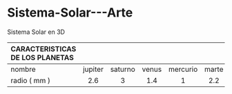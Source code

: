 # Sistema-Solar---Arte
Sistema Solar en 3D







| CARACTERISTICAS DE LOS PLANETAS|           |     |              |                |               |              |                |               |        
| :---         |     :---:      |        :---:  |:---:         |     :---:      |        :---:  | :---:        |:---:           | ---:          |
|  nombre      |jupiter| saturno       |  venus       | mercurio       | marte |  tierra     | pluton      | urano     |neptuno       |
|  radio  ( mm ) |  2.6     | 3 |1.4     |    1            | 2.2              |   1.8    |  4      | 3.4        | 3.8|

